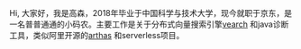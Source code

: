 Hi, 大家好，我是高森，2018年毕业于中国科学与技术大学，现今就职于京东，是一名普普通通的小码农。主要工作是关于分布式向量搜索引擎[vearch](https://github.com/vearch/vearch) 和java诊断工具，类似阿里开源的[arthas](https://github.com/alibaba/arthas) 和serverless项目。 